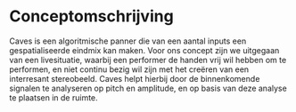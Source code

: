 # Conceptomschrijving
Caves is een algoritmische panner die van een aantal inputs een gespatialiseerde eindmix kan maken. Voor ons concept zijn we uitgegaan van een livesituatie, waarbij een performer de handen vrij wil hebben om te performen, en niet continu bezig wil zijn met het creëren van een interresant stereobeeld. Caves helpt hierbij door de binnenkomende signalen te analyseren op pitch en amplitude, en op basis van deze analyse te plaatsen in de ruimte.